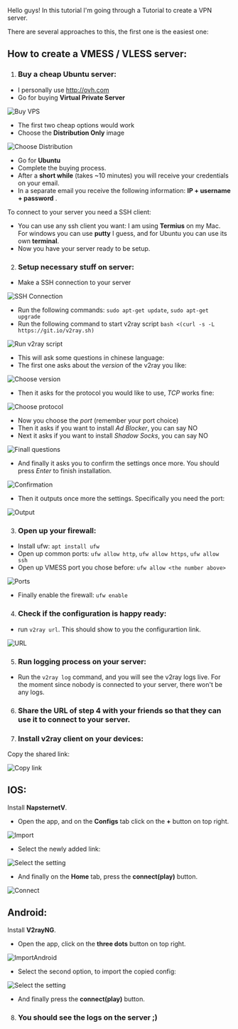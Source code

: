 Hello guys!
In this tutorial I'm going through a Tutorial to create a VPN server.

There are several approaches to this, the first one is the easiest one:

## How to create a VMESS / VLESS server:

1. ### Buy a cheap Ubuntu server:

- I personally use http://ovh.com
- Go for buying **Virtual Private Server**

![Buy VPS](/buy_vps.jpeg "Buy VPS")

- The first two cheap options would work
- Choose the **Distribution Only** image

![Choose Distribution](/1.jpeg "Choose Distribution")

- Go for **Ubuntu**
- Complete the buying process.
- After a **short while** (takes ~10 minutes) you will receive your credentials on your email.
- In a separate email you receive the following information: **IP + username + password** .

To connect to your server you need a SSH client:
- You can use any ssh client you want: I am using **Termius** on my Mac. For windows you can use **putty** I guess, and for Ubuntu you can use its own **terminal**.
- Now you have your server ready to be setup.

2. ### Setup necessary stuff on server:

- Make a SSH connection to your server

![SSH Connection](/3.jpeg "SSH Connection")

- Run the following commands: `sudo apt-get update`, `sudo apt-get upgrade`
- Run the following command to start v2ray script `bash <(curl -s -L https://git.io/v2ray.sh)` 

![Run v2ray script](/4.jpeg "Run v2ray script")

- This will ask some questions in chinese language:
- The first one asks about the *version* of the v2ray you like:

![Choose version](/5.jpeg "Choose version")

- Then it asks for the protocol you would like to use, *TCP* works fine:

![Choose protocol](/6.jpeg "Choose protocol")

- Now you choose the *port* (remember your port choice)
- Then it asks if you want to install *Ad Blocker*, you can say NO
- Next it asks if you want to install *Shadow Socks*, you can say NO

![Finall questions](/7.jpeg "Final Questions")

- And finally it asks you to confirm the settings once more. You should press *Enter* to finish installation.

![Confirmation](/8.jpeg "Confirmation")

- Then it outputs once more the settings. Specifically you need the port:

![Output](/9.jpeg "Output")

3. ### Open up your firewall:

- Install ufw: `apt install ufw`
- Open up common ports: `ufw allow http`, `ufw allow https`, `ufw allow ssh`
- Open up VMESS port you chose before: `ufw allow <the number above>`

![Ports](/10.jpeg "Ports")

- Finally enable the firewall: `ufw enable`

4. ### Check if the configuration is happy ready:

- run `v2ray url`. This should show to you the configurartion link.

![URL](/11.jpeg "URL")

5. ### Run logging process on your server:

- Run the `v2ray log` command, and you will see the v2ray logs live. For the moment since nobody is connected to your server, there won't be any logs.

6. ### Share the URL of step 4 with your friends so that they can use it to connect to your server.

7. ### Install v2ray client on your devices:

Copy the shared link:

![Copy link](/13.jpeg "Copy link")

## IOS:
Install **NapsternetV**.

- Open the app, and on the **Configs** tab click on the **+** button on top right.

![Import](/14.jpeg "Import")

- Select the newly added link:

![Select the setting](/15.jpeg "Select the setting")

- And finally on the **Home** tab, press the **connect(play)** button.

![Connect](/16.jpeg "Connect")

## Android:
Install **V2rayNG**.

- Open the app, click on the **three dots** button on top right.

![ImportAndroid](/17.jpeg "ImportAndroid")

- Select the second option, to import the copied config:

![Select the setting](/18.jpeg "Select the setting")

- And finally press the **connect(play)** button.


8. ### You should see the logs on the server ;)
